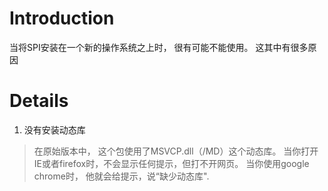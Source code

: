 # Introduction #

当将SPI安装在一个新的操作系统之上时， 很有可能不能使用。
这其中有很多原因


# Details #

1. 没有安装动态库
> 在原始版本中， 这个包使用了MSVCP.dll（/MD）这个动态库。 当你打开IE或者firefox时，不会显示任何提示，但打不开网页。 当你使用google chrome时， 他就会给提示，说“缺少动态库".